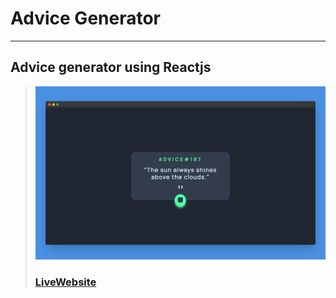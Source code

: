 # Advice Generator
---
Advice generator using Reactjs
---
> ![Website](src/images/screenshotapp.png)
> ### [LiveWebsite](https://react-advice-generatorapp.netlify.app/)


